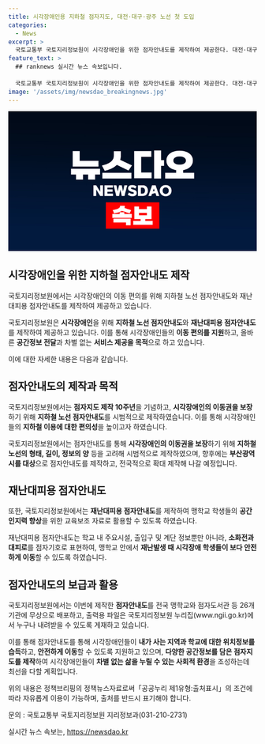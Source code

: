 ```yaml
---
title: 시각장애인용 지하철 점자지도, 대전·대구·광주 노선 첫 도입
categories:
  - News
excerpt: >
  국토교통부 국토지리정보원이 시각장애인을 위한 점자안내도를 제작하여 제공한다. 대전·대구·광주 지하철 노선 점자안내도와 맹학교 재난대피용 점자안내도를 만들어, 시각장애인의 이동을 지원하고 안전을 돕는다. 이를 통해 시각장애인의 이동권을 보장하고, 지진·화재 대비 재난훈련을 지원한다. 또한, 점자안내도는 26개 기관에 무상으로 배포되며, 국토지리정보원에서 출력용 파일을 제공하고 있다. 국토지리정보원장은 시각장애인의 안전한 이동을 위해 다양한 점자지도를 제작할 계획이라 강조했다.
feature_text: >
  ## ranknews 실시간 뉴스 속보입니다.

  국토교통부 국토지리정보원이 시각장애인을 위한 점자안내도를 제작하여 제공한다. 대전·대구·광주 지하철 노선 점자안내도와 맹학교 재난대피용 점자안내도를 만들어, 시각장애인의 이동을 지원하고 안전을 돕는다. 이를 통해 시각장애인의 이동권을 보장하고, 지진·화재 대비 재난훈련을 지원한다. 또한, 점자안내도는 26개 기관에 무상으로 배포되며, 국토지리정보원에서 출력용 파일을 제공하고 있다. 국토지리정보원장은 시각장애인의 안전한 이동을 위해 다양한 점자지도를 제작할 계획이라 강조했다.
image: '/assets/img/newsdao_breakingnews.jpg'
---
```


<p><img src="/assets/img/newsdao_breakingnews.jpg" alt="ranknews 속보" /></p>

<h2 data-ke-size="size26">시각장애인을 위한 지하철 점자안내도 제작</h2>

<p>국토지리정보원에서는 시각장애인의 이동 편의를 위해 지하철 노선 점자안내도와 재난대피용 점자안내도를 제작하여 제공하고 있습니다.</p>

<p data-ke-size="size16">국토지리정보원은 <b>시각장애인</b>을 위해 <b>지하철 노선 점자안내도</b>와 <b>재난대피용 점자안내도</b>를 제작하여 제공하고 있습니다. 이를 통해 시각장애인들의 <b>이동 편의를 지원</b>하고, 올바른 <b>공간정보 전달</b>과 차별 없는 <b>서비스 제공을 목적</b>으로 하고 있습니다.</p>

<p>이에 대한 자세한 내용은 다음과 같습니다.</p>

<h2 data-ke-size="size26">점자안내도의 제작과 목적</h2>

<p>국토지리정보원에서는 <b>점자지도 제작 10주년</b>을 기념하고, <b>시각장애인의 이동권을 보장</b>하기 위해 <b>지하철 노선 점자안내도</b>를 시범적으로 제작하였습니다. 이를 통해 시각장애인들의 <b>지하철 이용에 대한 편의성</b>을 높이고자 하였습니다.</p>

<p data-ke-size="size16">국토지리정보원에서는 점자안내도를 통해 <b>시각장애인의 이동권을 보장</b>하기 위해 <b>지하철 노선의 형태, 길이, 정보의 양</b> 등을 고려해 시범적으로 제작하였으며, 향후에는 <b>부산광역시를 대상</b>으로 점자안내도를 제작하고, 전국적으로 확대 제작해 나갈 예정입니다.</p>

<h2 data-ke-size="size26">재난대피용 점자안내도</h2>

<p>또한, 국토지리정보원에서는 <b>재난대피용 점자안내도</b>를 제작하여 맹학교 학생들의 <b>공간인지력 향상</b>을 위한 교육보조 자료로 활용할 수 있도록 하였습니다.</p>

<p data-ke-size="size16">재난대피용 점자안내도는 학교 내 주요시설, 출입구 및 계단 정보뿐만 아니라, <b>소화전과 대피로</b>를 점자기호로 표현하여, 맹학교 안에서 <b>재난발생 때 시각장애 학생들이 보다 안전하게 이동</b>할 수 있도록 하였습니다.</p>

<h2 data-ke-size="size26">점자안내도의 보급과 활용</h2>

<p>국토지리정보원에서는 이번에 제작한 <b>점자안내도</b>를 전국 맹학교와 점자도서관 등 26개 기관에 무상으로 배포하고, 출력용 파일은 국토지리정보원 누리집(www.ngii.go.kr)에서 누구나 내려받을 수 있도록 게재하고 있습니다.</p>

<p data-ke-size="size16">이를 통해 점자안내도를 통해 시각장애인들이 <b>내가 사는 지역과 학교에 대한 위치정보를 습득</b>하고, <b>안전하게 이동</b>할 수 있도록 지원하고 있으며, <b>다양한 공간정보를 담은 점자지도를 제작</b>하여 시각장애인들이 <b>차별 없는 삶을 누릴 수 있는 사회적 환경</b>을 조성하는데 최선을 다할 계획입니다.</p>

<p>위의 내용은 정책브리핑의 정책뉴스자료로써「공공누리 제1유형:출처표시」의 조건에 따라 자유롭게 이용이 가능하며, 출처를 반드시 표기해야 합니다.</p>

<p>문의 : 국토교통부 국토지리정보원 지리정보과(031-210-2731)</p>
실시간 뉴스 속보는, <a href="https://newsdao.kr" rel="dofollow">https://newsdao.kr</a>


